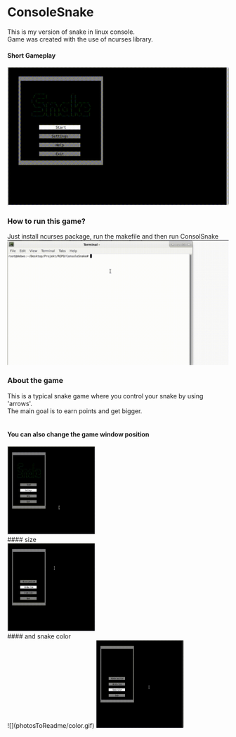 # ConsoleSnake
This is my version of snake in linux console.<br>
Game was created with the use of ncurses library.
#### Short Gameplay
![](photosToReadme/gameplay.gif)
### How to run this game?
Just install ncurses package, run the makefile and then run ConsolSnake
![](photosToReadme/Install.gif)
### About the game
This is a typical snake game where you control your snake by using 'arrows'.<br>
The main goal is to earn points and get bigger.<br><br>
#### You can also change the game window position<br>
<img src="https://github.com/konrad0025/ConsoleSnake/blob/main/photosToReadme/position.gif" width="200" height="200" />
<br>
#### size <br>
<img src="https://github.com/konrad0025/ConsoleSnake/blob/main/photosToReadme/size.gif" width="200" height="200" />
<br>
#### and snake color <br>
![](photosToReadme/color.gif)
<img src="https://github.com/konrad0025/ConsoleSnake/blob/main/photosToReadme/color.gif" width="200" height="200" />
